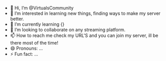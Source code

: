 - 👋 Hi, I’m @VirtualsCommunity
- 👀 I’m interested in learning new things, finding ways to make my server better.
- 🌱 I’m currently learning {}
- 💞️ I’m looking to collaborate on any streaming platform.
- 📫 How to reach me check my URL'S and you can join my server, ill be there most of the time!
- 😄 Pronouns: ...
- ⚡ Fun fact: ...
